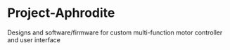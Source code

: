 # Project-Aphrodite
Designs and software/firmware for custom multi-function motor controller and user interface 
